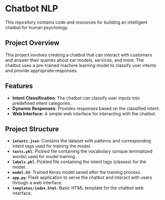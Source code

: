 # Chatbot NLP

This repository contains code and resources for building an intelligent chatbot for human psychology.

## Project Overview

This project involves creating a chatbot that can interact with customers and answer their queries about car models, services, and more. The chatbot uses a pre-trained machine learning model to classify user intents and provide appropriate responses.

## Features

- **Intent Classification**: The chatbot can classify user inputs into predefined intent categories.
- **Dynamic Responses**: Provides responses based on the classified intent.
- **Web Interface**: A simple web interface for interacting with the chatbot.

## Project Structure

- **`intents.json`**: Contains the dataset with patterns and corresponding intent tags used for training the model.
- **`texts.pkl`**: Pickled file containing the vocabulary (unique lemmatized words) used for model training.
- **`labels.pkl`**: Pickled file containing the intent tags (classes) for the model.
- **`model.h5`**: Trained Keras model saved after the training process.
- **`app.py`**: Flask application to serve the chatbot and interact with users through a web interface.
- **`templates/index.html`**: Basic HTML template for the chatbot web interface.

